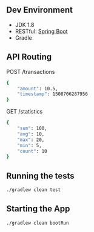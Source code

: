## Dev Environment
  - JDK 1.8
  - RESTful: [Spring Boot](https://projects.spring.io/spring-boot/)
  - Gradle

## API Routing
POST /transactions

```sh
{
    "amount": 10.5,
    "timestamp": 1508706287956
}
```
GET /statistics
```sh
{
    "sum": 100,
    "avg": 10,
    "max": 20,
    "min": 5,
    "count": 10
}
```

## Running the tests
```sh
./gradlew clean test
```

## Starting the App
```
./gradlew clean bootRun
```

